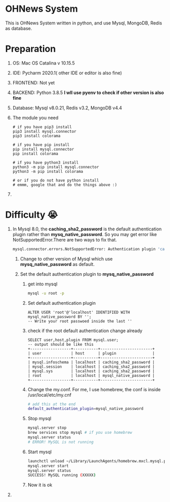 # OHNews System
This is OHNews System written in python, and use Mysql, MongoDB, Redis as database.

# Preparation

1. OS: Mac OS Catalina v 10.15.5

2. IDE: Pycharm 2020.1( other IDE or editor is also fine)

3. FRONTEND: Not yet

4. BACKEND: Python 3.8.5  **I wll use pyenv to check if other version is also fine**

5. Database: Mysql v8.0.21, Redis v3.2, MongoDB v4.4

6. The module you need

   ```shell
   # if you have pip3 install
   pip3 install mysql.connector
   pip3 install colorama
   
   # if you have pip install
   pip install mysql.connector
   pip install colorama
   
   # if you have python3 install
   python3 -m pip install mysql.connector
   python3 -m pip install colorama
   
   # or if you do not have python install
   # emmm, google that and do the things above :)
   ```

7. 

# Difficulty 😭

1. In Mysql 8.0, the **caching_sha2_password** is the default authentication plugin rather than **mysq_native_password**. So you may get error like NotSupportedError.There are two ways to fix that.

   ```bash
   mysql.connector.errors.NotSupportedError: Authentication plugin 'caching_sha2_password' is not supported
   ```

   1. Change to other version of Mysql which use **mysq_native_password** as default.

   2. Set the default authentication plugin to **mysq_native_password**

      1. get into mysql

         ```bash
         mysql -u root -p
         ```

      2. Set default authentication plugin

         ```mysql
         ALTER USER 'root'@'localhost' IDENTIFIED WITH mysql_native_password BY '';
         -- Write your root passwoed inside the last ''
         ```

      3. check if the root default authentication change already

         ```mysql
         SELECT user,host,plugin FROM mysql.user;
         -- output should be like this
         +------------------+-----------+-----------------------+
         | user             | host      | plugin                |
         +------------------+-----------+-----------------------+
         | mysql.infoschema | localhost | caching_sha2_password |
         | mysql.session    | localhost | caching_sha2_password |
         | mysql.sys        | localhost | caching_sha2_password |
         | root             | localhost | mysql_native_password |
         +------------------+-----------+-----------------------+
         ```

      4. Change the my.conf. For me, I use homebrew, the conf is inside /usr/local/etc/my.cnf

         ```bash
         # add this at the end
         default_authentication_plugin=mysql_native_password
         ```

      5. Stop mysql

         ```bash
         mysql.server stop
         brew services stop mysql # if you use homebrew
         mysql.server status
         # ERROR! MySQL is not running
         ```

      6. Start mysql

         ```bash
         launchctl unload ~/Library/LaunchAgents/homebrew.mxcl.mysql.plist # if has error ignore that and do the next commend
         mysql.server start
         mysql.server status
         SUCCESS! MySQL running (XXXXX)
         ```

      7. Now it is ok

2. 


